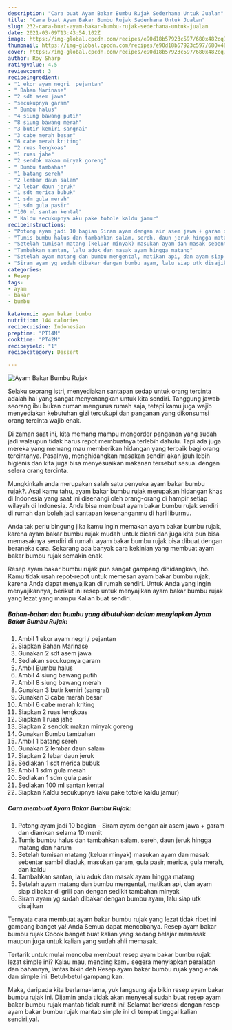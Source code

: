 ```yaml
---
description: "Cara buat Ayam Bakar Bumbu Rujak Sederhana Untuk Jualan"
title: "Cara buat Ayam Bakar Bumbu Rujak Sederhana Untuk Jualan"
slug: 232-cara-buat-ayam-bakar-bumbu-rujak-sederhana-untuk-jualan
date: 2021-03-09T13:43:54.102Z
image: https://img-global.cpcdn.com/recipes/e90d18b57923c597/680x482cq70/ayam-bakar-bumbu-rujak-foto-resep-utama.jpg
thumbnail: https://img-global.cpcdn.com/recipes/e90d18b57923c597/680x482cq70/ayam-bakar-bumbu-rujak-foto-resep-utama.jpg
cover: https://img-global.cpcdn.com/recipes/e90d18b57923c597/680x482cq70/ayam-bakar-bumbu-rujak-foto-resep-utama.jpg
author: Roy Sharp
ratingvalue: 4.5
reviewcount: 3
recipeingredient:
- "1 ekor ayam negri  pejantan"
- " Bahan Marinase"
- "2 sdt asem jawa"
- "secukupnya garam"
- " Bumbu halus"
- "4 siung bawang putih"
- "8 siung bawang merah"
- "3 butir kemiri sangrai"
- "3 cabe merah besar"
- "6 cabe merah kriting"
- "2 ruas lengkoas"
- "1 ruas jahe"
- "2 sendok makan minyak goreng"
- " Bumbu tambahan"
- "1 batang sereh"
- "2 lembar daun salam"
- "2 lebar daun jeruk"
- "1 sdt merica bubuk"
- "1 sdm gula merah"
- "1 sdm gula pasir"
- "100 ml santan kental"
- " Kaldu secukupnya aku pake totole kaldu jamur"
recipeinstructions:
- "Potong ayam jadi 10 bagian Siram ayam dengan air asem jawa + garam dan diamkan selama 10 menit"
- "Tumis bumbu halus dan tambahkan salam, sereh, daun jeruk hingga matang dan harum"
- "Setelah tumisan matang (keluar minyak) masukan ayam dan masak sebentar sambil diaduk, masukan garam, gula pasir, merica, gula merah, dan kaldu"
- "Tambahkan santan, lalu aduk dan masak ayam hingga matang"
- "Setelah ayam matang dan bumbu mengental, matikan api, dan ayam siap dibakar di grill pan dengan sedikit tambahan minyak"
- "Siram ayam yg sudah dibakar dengan bumbu ayam, lalu siap utk disajikan"
categories:
- Resep
tags:
- ayam
- bakar
- bumbu

katakunci: ayam bakar bumbu 
nutrition: 144 calories
recipecuisine: Indonesian
preptime: "PT14M"
cooktime: "PT42M"
recipeyield: "1"
recipecategory: Dessert

---
```



![Ayam Bakar Bumbu Rujak](https://img-global.cpcdn.com/recipes/e90d18b57923c597/680x482cq70/ayam-bakar-bumbu-rujak-foto-resep-utama.jpg)

Selaku seorang istri, menyediakan santapan sedap untuk orang tercinta adalah hal yang sangat menyenangkan untuk kita sendiri. Tanggung jawab seorang ibu bukan cuman mengurus rumah saja, tetapi kamu juga wajib menyediakan kebutuhan gizi tercukupi dan panganan yang dikonsumsi orang tercinta wajib enak.

Di zaman  saat ini, kita memang mampu mengorder panganan yang sudah jadi walaupun tidak harus repot membuatnya terlebih dahulu. Tapi ada juga mereka yang memang mau memberikan hidangan yang terbaik bagi orang tercintanya. Pasalnya, menghidangkan masakan sendiri akan jauh lebih higienis dan kita juga bisa menyesuaikan makanan tersebut sesuai dengan selera orang tercinta. 



Mungkinkah anda merupakan salah satu penyuka ayam bakar bumbu rujak?. Asal kamu tahu, ayam bakar bumbu rujak merupakan hidangan khas di Indonesia yang saat ini disenangi oleh orang-orang di hampir setiap wilayah di Indonesia. Anda bisa membuat ayam bakar bumbu rujak sendiri di rumah dan boleh jadi santapan kesenanganmu di hari liburmu.

Anda tak perlu bingung jika kamu ingin memakan ayam bakar bumbu rujak, karena ayam bakar bumbu rujak mudah untuk dicari dan juga kita pun bisa memasaknya sendiri di rumah. ayam bakar bumbu rujak bisa dibuat dengan beraneka cara. Sekarang ada banyak cara kekinian yang membuat ayam bakar bumbu rujak semakin enak.

Resep ayam bakar bumbu rujak pun sangat gampang dihidangkan, lho. Kamu tidak usah repot-repot untuk memesan ayam bakar bumbu rujak, karena Anda dapat menyajikan di rumah sendiri. Untuk Anda yang ingin menyajikannya, berikut ini resep untuk menyajikan ayam bakar bumbu rujak yang lezat yang mampu Kalian buat sendiri.

<!--inarticleads1-->

##### Bahan-bahan dan bumbu yang dibutuhkan dalam menyiapkan Ayam Bakar Bumbu Rujak:

1. Ambil 1 ekor ayam negri / pejantan
1. Siapkan  Bahan Marinase
1. Gunakan 2 sdt asem jawa
1. Sediakan secukupnya garam
1. Ambil  Bumbu halus
1. Ambil 4 siung bawang putih
1. Ambil 8 siung bawang merah
1. Gunakan 3 butir kemiri (sangrai)
1. Gunakan 3 cabe merah besar
1. Ambil 6 cabe merah kriting
1. Siapkan 2 ruas lengkoas
1. Siapkan 1 ruas jahe
1. Siapkan 2 sendok makan minyak goreng
1. Gunakan  Bumbu tambahan
1. Ambil 1 batang sereh
1. Gunakan 2 lembar daun salam
1. Siapkan 2 lebar daun jeruk
1. Sediakan 1 sdt merica bubuk
1. Ambil 1 sdm gula merah
1. Sediakan 1 sdm gula pasir
1. Sediakan 100 ml santan kental
1. Siapkan  Kaldu secukupnya (aku pake totole kaldu jamur)




<!--inarticleads2-->

##### Cara membuat Ayam Bakar Bumbu Rujak:

1. Potong ayam jadi 10 bagian - Siram ayam dengan air asem jawa + garam dan diamkan selama 10 menit
1. Tumis bumbu halus dan tambahkan salam, sereh, daun jeruk hingga matang dan harum
1. Setelah tumisan matang (keluar minyak) masukan ayam dan masak sebentar sambil diaduk, masukan garam, gula pasir, merica, gula merah, dan kaldu
1. Tambahkan santan, lalu aduk dan masak ayam hingga matang
1. Setelah ayam matang dan bumbu mengental, matikan api, dan ayam siap dibakar di grill pan dengan sedikit tambahan minyak
1. Siram ayam yg sudah dibakar dengan bumbu ayam, lalu siap utk disajikan




Ternyata cara membuat ayam bakar bumbu rujak yang lezat tidak ribet ini gampang banget ya! Anda Semua dapat mencobanya. Resep ayam bakar bumbu rujak Cocok banget buat kalian yang sedang belajar memasak maupun juga untuk kalian yang sudah ahli memasak.

Tertarik untuk mulai mencoba membuat resep ayam bakar bumbu rujak lezat simple ini? Kalau mau, mending kamu segera menyiapkan peralatan dan bahannya, lantas bikin deh Resep ayam bakar bumbu rujak yang enak dan simple ini. Betul-betul gampang kan. 

Maka, daripada kita berlama-lama, yuk langsung aja bikin resep ayam bakar bumbu rujak ini. Dijamin anda tiidak akan menyesal sudah buat resep ayam bakar bumbu rujak mantab tidak rumit ini! Selamat berkreasi dengan resep ayam bakar bumbu rujak mantab simple ini di tempat tinggal kalian sendiri,ya!.

